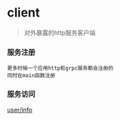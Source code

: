 # client

> 对外暴露的http服务客户端

### 服务注册
```
更多时候一个应用http和grpc服务都会注册的
同时在main函数注册
```

### 服务访问

[user/info](http://localhost:8989/user/info)